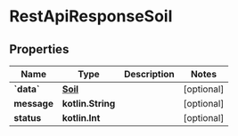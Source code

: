 
# RestApiResponseSoil

## Properties
Name | Type | Description | Notes
------------ | ------------- | ------------- | -------------
**&#x60;data&#x60;** | [**Soil**](Soil.md) |  |  [optional]
**message** | **kotlin.String** |  |  [optional]
**status** | **kotlin.Int** |  |  [optional]



